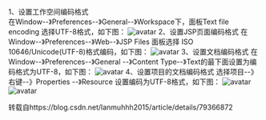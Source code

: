 1、设置工作空间编码格式  
在Window--》Preferences--》General--》Workspace下，面板Text file encoding 选择UTF-8格式，如下图： 
![avatar](https://img-blog.csdn.net/2018022509225099) 
2、设置JSP页面编码格式 
在Window--》Preferences--》Web--》JSP Files 面板选择 ISO 10646/Unicode(UTF-8)格式编码，如下图： 
![avatar](https://img-blog.csdn.net/20180225092359780) 
3、设置文档编码格式 
在Window--》Preferences--》General --》Content Type--》Text的最下面设置为编码格式为UTF-8，如下图： 
![avatar](https://img-blog.csdn.net/20180225092445639) 
4、设置项目的文档编码格式 
选择项目--》右键--》Properties --》Resource 设置编码为UTF-8格式，如下图： 
![avatar](https://img-blog.csdn.net/20180225092505708) 
![avatar](https://img-blog.csdn.net/20180225092518478) 

转载自https://blog.csdn.net/lanmuhhh2015/article/details/79366872